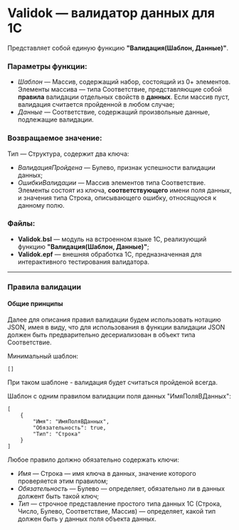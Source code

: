 # Validok — валидатор данных для 1С

Представляет собой единую функцию **"Валидация(Шаблон, Данные)"**.

### Параметры функции:
- *Шаблон* — Массив, содержащий набор, состоящий из 0+ элементов. Элементы массива — типа Соответствие, представляющие собой **правила** валидации отдельных свойств в **данных**. Если массив пуст, валидация считается пройденной в любом случае;
- *Данные* — Соответствие, содержащий произвольные данные, подлежащие валидации.

### Возвращаемое значение:
Тип — Структура, содержит два ключа:
- *ВалидацияПройдена* — Булево, признак успешности валидации данных;
- *ОшибкиВалидации* — Массив элементов типа Соответствие. Элементы состоят из ключа, **соответствующего** имени поля данных, и значения типа Строка, описывающего ошибку, относящуюся к данному полю.

### Файлы:
- **Validok.bsl** — модуль на встроенном языке 1С, реализующий функцию **"Валидация(Шаблон, Данные)"**;
- **Validok.epf** — внешняя обработка 1С, предназначенная для интерактивного тестирования валидатора.

---

### Правила валидации

#### Общие принципы

Далее для описания правил валидации будем использовать нотацию JSON, имея в виду, что для использования в функции валидации JSON должен быть предварительно десериализован в объект типа Соответствие.

Минимальный шаблон:
```
[]
```
При таком шаблоне - валидация будет считаться пройденой всегда.

Шаблон с одним правилом валидации поля данных "ИмяПоляВДанных":
```
[
    {
        "Имя": "ИмяПоляВДанных",
        "Обязательность": true,
        "Тип": "Строка"
    }
]
```

Любое правило должно обязательно содержать ключи:
- *Имя* — Строка — имя ключа в данных, значение которого проверяется этим правилом;
- *Обязательность* — Булево — определяет, обязательно ли в данных должент быть такой ключ;
- *Тип* — строчное представление простого типа данных 1С (Строка, Число, Булево, Соответствие, Массив) — определяет, какой тип должен быть у данных поля объекта данных.
